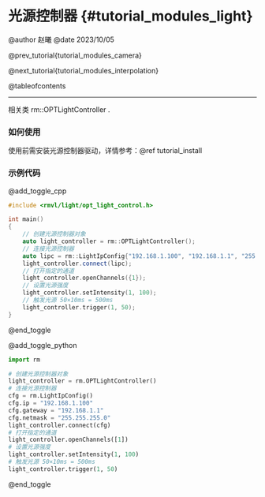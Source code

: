 光源控制器 {#tutorial_modules_light}
============

@author 赵曦
@date 2023/10/05

@prev_tutorial{tutorial_modules_camera}

@next_tutorial{tutorial_modules_interpolation}

@tableofcontents

------

相关类 rm::OPTLightController .

### 如何使用

使用前需安装光源控制器驱动，详情参考：@ref tutorial_install

### 示例代码

@add_toggle_cpp

```cpp
#include <rmvl/light/opt_light_control.h>

int main()
{
    // 创建光源控制器对象
    auto light_controller = rm::OPTLightController();
    // 连接光源控制器
    auto lipc = rm::LightIpConfig{"192.168.1.100", "192.168.1.1", "255.255.255.0"};
    light_controller.connect(lipc);
    // 打开指定的通道
    light_controller.openChannels({1});
    // 设置光源强度
    light_controller.setIntensity(1, 100);
    // 触发光源 50×10ms = 500ms
    light_controller.trigger(1, 50);
}
```

@end_toggle

@add_toggle_python

```python
import rm

# 创建光源控制器对象
light_controller = rm.OPTLightController()
# 连接光源控制器
cfg = rm.LightIpConfig()
cfg.ip = "192.168.1.100"
cfg.gateway = "192.168.1.1"
cfg.netmask = "255.255.255.0"
light_controller.connect(cfg)
# 打开指定的通道
light_controller.openChannels([1])
# 设置光源强度
light_controller.setIntensity(1, 100)
# 触发光源 50×10ms = 500ms
light_controller.trigger(1, 50)
```

@end_toggle

